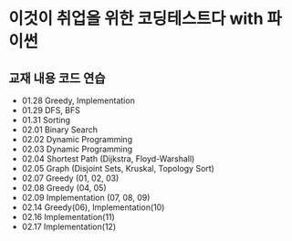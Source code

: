# 이것이 취업을 위한 코딩테스트다 with 파이썬
## 교재 내용 코드 연습
+ 01.28 Greedy, Implementation
+ 01.29 DFS, BFS
+ 01.31 Sorting
+ 02.01 Binary Search
+ 02.02 Dynamic Programming
+ 02.03 Dynamic Programming
+ 02.04 Shortest Path (Dijkstra, Floyd-Warshall)
+ 02.05 Graph (Disjoint Sets, Kruskal, Topology Sort)
+ 02.07 Greedy (01, 02, 03)
+ 02.08 Greedy (04, 05)
+ 02.09 Implementation (07, 08, 09)
+ 02.14 Greedy(06), Implementation(10)
+ 02.16 Implementation(11)
+ 02.17 Implementation(12)